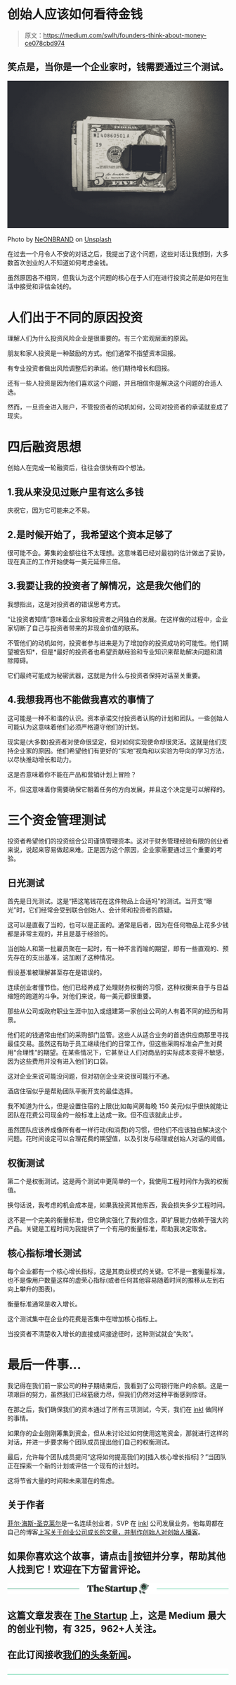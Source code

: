 # 创始人应该如何看待金钱

> 原文：<https://medium.com/swlh/founders-think-about-money-ce078cbd974>

## 笑点是，当你是一个企业家时，钱需要通过三个测试。

[![](img/784c9385ab69930a6fe1c16b0a9c729c.png)](http://digest.philhsc.com)

Photo by [NeONBRAND](https://unsplash.com/photos/4N3iHYmqy_E?utm_source=unsplash&utm_medium=referral&utm_content=creditCopyText) on [Unsplash](https://unsplash.com/search/photos/dollar?utm_source=unsplash&utm_medium=referral&utm_content=creditCopyText)

在过去一个月令人不安的对话之后，我提出了这个问题，这些对话让我想到，大多数首次创业的人不知道如何考虑金钱。

虽然原因各不相同，但我认为这个问题的核心在于人们在进行投资之前是如何在生活中接受和评估金钱的。

# 人们出于不同的原因投资

理解人们为什么投资风险企业是很重要的。有三个宏观层面的原因。

朋友和家人投资是一种鼓励的方式。他们通常不指望资本回报。

有专业投资者做出风险调整后的承诺。他们期待增长和回报。

还有一些人投资是因为他们喜欢这个问题，并且相信你是解决这个问题的合适人选。

然而，一旦资金进入账户，不管投资者的动机如何，公司对投资者的承诺就变成了现实。

# 四后融资思想

创始人在完成一轮融资后，往往会很快有四个想法。

## 1.我从来没见过账户里有这么多钱

庆祝它，因为它可能来之不易。

## 2.是时候开始了，我希望这个资本足够了

很可能不会。筹集的金额往往不太理想。这意味着已经对最初的估计做出了妥协，现在真正的工作开始使每一美元延伸三倍。

## 3.我要让我的投资者了解情况，这是我欠他们的

我想指出，这是对投资者的错误思考方式。

“让投资者知情”意味着企业家和投资者之间独白的发展。在这样做的过程中，企业家切断了自己与投资者带来的非现金价值的联系。

不管他们的动机如何，投资者参与进来是为了增加你的投资成功的可能性。他们期望被告知*，但是*最好的投资者也希望贡献经验和专业知识来帮助解决问题和清除障碍。

它们最终可能成为秘密武器，这就是为什么与投资者保持对话至关重要。

## 4.我想我再也不能做我喜欢的事情了

这可能是一种不和谐的认识。资本承诺交付投资者认购的计划和团队。一些创始人可能认为这意味着他们必须严格遵守他们的计划。

现实是(大多数)投资者对使命很坚定，但对如何实现使命却很灵活。这就是他们支持企业家的原因。他们希望他们有更好的“实地”视角和以实验为导向的学习方法，以尽快推动增长和动力。

这是否意味着你不能在产品和营销计划上冒险？

不，但这意味着你需要确保它朝着任务的方向发展，并且这个决定是可以解释的。

# 三个资金管理测试

投资者希望他们的投资组合公司谨慎管理资本。这对于财务管理经验有限的创业者来说，说起来容易做起来难。正是因为这个原因，企业家需要通过三个重要的考验。

## 日光测试

首先是日光测试。这是“把这笔钱花在这件物品上合适吗”的测试。当开支“曝光”时，它们经常会受到联合创始人、会计师和投资者的质疑。

这可以是直截了当的，也可以是正面的。通常是后者，因为在任何物品上花多少钱都是非常主观的，并且是基于经验的。

当创始人和第一批雇员聚在一起时，有一种不言而喻的期望，即有一些直观的、预先存在的支出基准，这加剧了这种情况。

假设基准被理解甚至存在是错误的。

连续创业者懂节俭。他们已经养成了处理财务权衡的习惯，这种权衡来自于与日益缩短的跑道的斗争。对他们来说，每一美元都很重要。

那些从公司或政府职业生涯中加入或组建第一家创业公司的人有着不同的经历和背景。

他们花的钱通常由他们的采购部门监管。这些人从适合业务的首选供应商那里寻找最佳交易。虽然这有助于员工继续他们的日常工作，但这些采购标准会产生对费用“合理性”的期望。在某些情况下，它甚至让人们对商品的实际成本变得不敏感，因为这些费用并没有进入他们的口袋。

这对企业来说可能没问题，但对初创企业来说很可能行不通。

酒店住宿似乎是帮助团队平衡开支的最佳选择。

我不知道为什么，但是设置住宿的上限(比如每间房每晚 150 美元)似乎很快就能让团队在花费公司现金的一般标准上达成一致。但不应该就此止步。

虽然团队应该养成像所有者一样行动(和消费)的习惯，但他们不应该独自解决这个问题。花时间设定可以合理花费的期望值，以及引发与经理或创始人对话的阈值。

## 权衡测试

第二个是权衡测试。这是两个测试中更简单的一个，我使用工程时间作为我的权衡值。

换句话说，我考虑的机会成本是，如果我投资其他东西，我会损失多少工程时间。

这不是一个完美的衡量标准，但它确实强化了我的信念，即扩展能力依赖于强大的产品。关键是工程时间为我提供了一个有用的衡量标准，帮助我决定取舍。

## 核心指标增长测试

每个企业都有一个核心增长指标，这是其商业模式的关键。它不是一套衡量标准，也不是像用户数量这样的虚荣心指标(或者任何其他容易随着时间的推移从左到右向上攀升的图表)。

衡量标准通常是收入增长。

这个测试集中在企业的花费是否集中在增加核心指标上。

当投资者不清楚收入增长的直接或间接途径时，这种测试就会“失败”。

# 最后一件事…

我记得在我们前一家公司的种子期结束后，我看到了公司银行账户的余额。这是一项艰巨的努力，虽然我们已经筋疲力尽，但我们仍然对这种平衡感到惊讶。

在那之后，我们确保我们的资本通过了所有三项测试，今天，我们在 [inkl](http://inkl.com/app) 做同样的事情。

如果你的企业刚刚筹集到资金，但从未讨论过如何使用这笔资金，那就进行这样的对话，并进一步要求每个团队成员提出他们自己的权衡测试。

最后，允许每个团队成员提问“这将如何提高我们的[插入核心增长指标]？”当团队正在探索一个新的计划或评估一个现有的计划时。

这将节省大量的时间和未来潜在的焦虑。

## 关于作者

[菲尔·海斯-圣克莱尔](https://medium.com/u/d99e93af3a17?source=post_page-----ce078cbd974--------------------------------)是一名连续创业者，SVP 在 [inkl](http://inkl.com/app) 公司发展业务。他每周都在自己的博客[上写关于创业公司成长的文章，并制作](https://philhsc.com)[创始人对创始人播客](https://foundertofounderpodcast.com)。

## 如果你喜欢这个故事，请点击👏按钮并分享，帮助其他人找到它！欢迎在下方留言评论。

[![](img/308a8d84fb9b2fab43d66c117fcc4bb4.png)](https://medium.com/swlh)

## 这篇文章发表在 [The Startup](https://medium.com/swlh) 上，这是 Medium 最大的创业刊物，有 325，962+人关注。

## 在此订阅接收[我们的头条新闻](http://growthsupply.com/the-startup-newsletter/)。

[![](img/b0164736ea17a63403e660de5dedf91a.png)](https://medium.com/swlh)